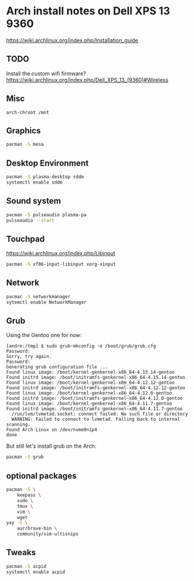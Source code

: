 # Arch install notes on Dell XPS 13 9360

<https://wiki.archlinux.org/index.php/Installation_guide>

## TODO
Install the custom wifi firmware?
<https://wiki.archlinux.org/index.php/Dell_XPS_13_(9360)#Wireless>

## Misc
```
arch-chroot /mnt
```

## Graphics

```sh
pacman -S mesa
```

## Desktop Environment
```sh
pacman -S plasma-desktop sddm
systemctl enable sddm
```

## Sound system
```sh
pacman -S pulseaudio plasma-pa
pulseaudio --start
```

## Touchpad
https://wiki.archlinux.org/index.php/Libinput
```sh
pacman -S xf86-input-libinput xorg-xinput
```

## Network
```sh
pacmac -S networkmanager
sytemctl enable NetworkManager
```

## Grub
Using the Gentoo one for now:
```
[andre:/tmp] $ sudo grub-mkconfig -o /boot/grub/grub.cfg
Password: 
Sorry, try again.
Password: 
Generating grub configuration file ...
Found linux image: /boot/kernel-genkernel-x86_64-4.15.14-gentoo
Found initrd image: /boot/initramfs-genkernel-x86_64-4.15.14-gentoo
Found linux image: /boot/kernel-genkernel-x86_64-4.12.12-gentoo
Found initrd image: /boot/initramfs-genkernel-x86_64-4.12.12-gentoo
Found linux image: /boot/kernel-genkernel-x86_64-4.12.0-gentoo
Found initrd image: /boot/initramfs-genkernel-x86_64-4.12.0-gentoo
Found linux image: /boot/kernel-genkernel-x86_64-4.11.7-gentoo
Found initrd image: /boot/initramfs-genkernel-x86_64-4.11.7-gentoo
  /run/lvm/lvmetad.socket: connect failed: No such file or directory
  WARNING: Failed to connect to lvmetad. Falling back to internal scanning.
Found Arch Linux on /dev/nvme0n1p4
done
```

But still let's install grub on the Arch:
```sh
pacman -S grub
```

## optional packages
```sh
pacman -S \
    keepass \
    sudo \
    tmux \
    vim \
    wget
yay -S \
    aur/brave-bin \
    community/vim-ultisnips
```

## Tweaks
```sh
pacman -S acpid
systemctl enable acpid
```
